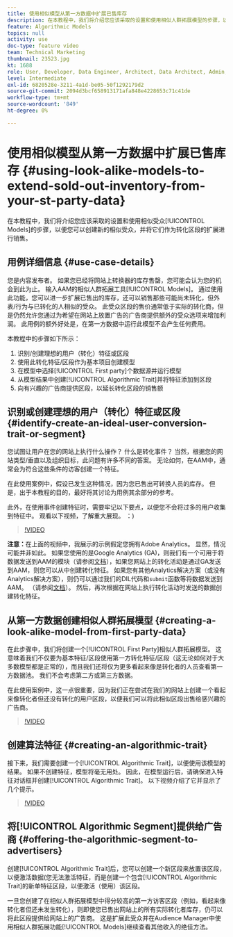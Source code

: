 ```yaml
---
title: 使用相似模型从第一方数据中扩展已售库存
description: 在本教程中，我们将介绍您应该采取的设置和使用相似人群拓展模型的步骤，以便您可以创建新的相似受众，并将它们作为转化区段的扩展进行销售。
feature: Algorithmic Models
topics: null
activity: use
doc-type: feature video
team: Technical Marketing
thumbnail: 23523.jpg
kt: 1688
role: User, Developer, Data Engineer, Architect, Data Architect, Admin, Leader
level: Intermediate
exl-id: 6820528e-3211-4a1d-be05-50f1292179d2
source-git-commit: 2094d3bcf658913171afa848e4228653c71c41de
workflow-type: tm+mt
source-wordcount: '849'
ht-degree: 0%

---
```


# 使用相似模型从第一方数据中扩展已售库存 {#using-look-alike-models-to-extend-sold-out-inventory-from-your-st-party-data}

在本教程中，我们将介绍您应该采取的设置和使用相似受众[!UICONTROL Models]的步骤，以便您可以创建新的相似受众，并将它们作为转化区段的扩展进行销售。

## 用例详细信息 {#use-case-details}

您是内容发布者。 如果您已经将网站上转换器的库存售罄，您可能会认为您的机会到此为止。 输入AAM的相似人群拓展工具[!UICONTROL Models]。 通过使用此功能，您可以进一步扩展已售出的库存，还可以销售那些可能尚未转化，但外表/行为与已转化的人相似的受众。 此受众区段的售价通常低于实际的转化商，但是仍然允许您通过为希望在网站上放置广告的广告商提供额外的受众选项来增加利润。 此用例的额外好处是，在第一方数据中运行此模型不会产生任何费用。

本教程中的步骤如下所示：

1. 识别/创建理想的用户（转化）特征或区段
1. 使用此转化特征/区段作为基本项目创建模型
1. 在模型中选择[!UICONTROL First party]个数据源并运行模型
1. 从模型结果中创建[!UICONTROL Algorithmic Trait]并将特征添加到区段
1. 向有兴趣的广告商提供区段，以延长转化区段的销售额

## 识别或创建理想的用户（转化）特征或区段 {#identify-create-an-ideal-user-conversion-trait-or-segment}

您试图让用户在您的网站上执行什么操作？ 什么是转化事件？ 当然，根据您的网站类型/垂直以及组织目标，此问题有许多不同的答案。 无论如何，在AAM中，通常会为符合这些条件的访客创建一个特征。

在此使用案例中，假设已发生这种情况，因为您已售出可转换人员的库存。 但是，出于本教程的目的，最好将其讨论为用例其余部分的参考。

此外，在使用事件创建特征时，需要牢记以下要点，以便您不会将过多的用户收集到特征中。 观看以下视频，了解重大展现。 ：)

>[!VIDEO](https://video.tv.adobe.com/v/23431/?quality=12)

**注意：**&#x200B;在上面的视频中，我展示的示例假定您拥有Adobe Analytics。 显然，情况可能并非如此。 如果您使用的是Google Analytics (GA)，则我们有一个可用于将数据发送到AAM的模块（请参阅[文档](https://experienceleague.adobe.com/docs/audience-manager/user-guide/dil-api/dil-overview.html)），如果您网站上的转化活动是通过GA发送到AAM，则您可以从中创建转化特征。 如果您有其他Analytics解决方案（或没有Analytics解决方案），则仍可以通过我们的DIL代码和`submit`函数等将数据发送到AAM。 （请参阅[文档](https://experienceleague.adobe.com/docs/audience-manager/user-guide/dil-api/dil-modules.html)）。 然后，再次根据在网站上执行转化活动时发送的数据创建转化特征。

## 从第一方数据创建相似人群拓展模型 {#creating-a-look-alike-model-from-first-party-data}

在此步骤中，我们将创建一个[!UICONTROL First Party]相似人群拓展模型。 这意味着我们不仅要为基本特征/区段使用第一方转化特征/区段（这无论如何对于大多数模型都是正常的），而且我们还将仅为更多看起来像是转化者的人员查看第一方数据池。 我们不会考虑第二方或第三方数据。

在此使用案例中，这一点很重要，因为我们正在尝试在我们的网站上创建一个看起来像转化者但还没有转化的用户区段，以便我们可以将此相似区段出售给感兴趣的广告商。

>[!VIDEO](https://video.tv.adobe.com/v/23504/?quality-12)

## 创建算法特征 {#creating-an-algorithmic-trait}

接下来，我们需要创建一个[!UICONTROL Algorithmic Trait]，以便使用该模型的结果。 如果不创建特征，模型将毫无用处。 因此，在模型运行后，请确保进入特征对话框并创建[!UICONTROL Algorithmic Trait]。 以下视频介绍了它并显示了几个提示。

>[!VIDEO](https://video.tv.adobe.com/v/23523/?quality=12)

## 将[!UICONTROL Algorithmic Segment]提供给广告商 {#offering-the-algorithmic-segment-to-advertisers}

创建[!UICONTROL Algorithmic Trait]后，您可以创建一个新区段来放置该区段，以便激活数据(您无法激活特征，而是创建一个包含[!UICONTROL Algorithmic Trait]的新单特征区段，以便激活（使用）该区段。

一旦您创建了在相似人群拓展模型中得分较高的第一方访客区段（例如，看起来像转化者但还未发生转化），则即使您已售出网站上的所有实际转化者库存，仍可以将此区段提供给网站上的广告商。 这是扩展此受众并在Audience Manager中使用相似人群拓展功能[!UICONTROL Models]继续查看其他收入的绝佳方法。
